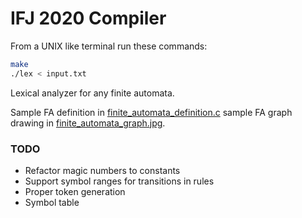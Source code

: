 # IFJ 2020 Compiler

From a UNIX like terminal run these commands:

```bash
make
./lex < input.txt
```

Lexical analyzer for any finite automata.

Sample FA definition in [finite_automata_definition.c](finite_automata_definition.c) sample FA graph drawing in [finite_automata_graph.jpg](finite_automata_graph.jpg).

### TODO

* Refactor magic numbers to constants
* Support symbol ranges for transitions in rules
* Proper token generation
* Symbol table
